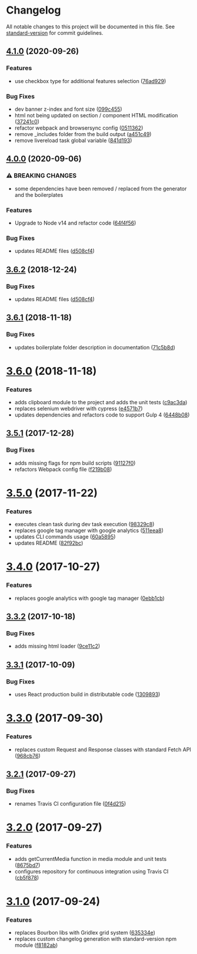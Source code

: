 # Changelog

All notable changes to this project will be documented in this file. See [standard-version](https://github.com/conventional-changelog/standard-version) for commit guidelines.

## [4.1.0](https://github.com/LeKangouroo/jinni/compare/v4.0.0...v4.1.0) (2020-09-26)


### Features

* use checkbox type for additional features selection ([76ad929](https://github.com/LeKangouroo/jinni/commit/76ad92903bbc0d0c12ece710ae720e9fa4936c5d))


### Bug Fixes

* dev banner z-index and font size ([099c455](https://github.com/LeKangouroo/jinni/commit/099c4552c8a17e1a24622e70e6e7de0d185cca4a))
* html not being updated on section / component HTML modification ([37241c0](https://github.com/LeKangouroo/jinni/commit/37241c08b9826d3656a56044220ee1d3f8af4853))
* refactor webpack and browsersync config ([0511362](https://github.com/LeKangouroo/jinni/commit/05113627447a53bffeb918cab33bf2c16cdfc015))
* remove _includes folder from the build output ([a451c49](https://github.com/LeKangouroo/jinni/commit/a451c49ca00878bde12fead261797b0b65dbb4b6))
* remove livereload task global variable ([841d193](https://github.com/LeKangouroo/jinni/commit/841d19393c0a36a47fe852f5f094224cfb624358))

## [4.0.0](https://github.com/LeKangouroo/jinni/compare/v3.6.1...v4.0.0) (2020-09-06)


### ⚠ BREAKING CHANGES

* some dependencies have been removed / replaced from the generator and the boilerplates

### Features

*  Upgrade to Node v14 and refactor code ([64f4f56](https://github.com/LeKangouroo/jinni/commit/64f4f566a7a2c1fa692b1e436f4600725601bbe0))


### Bug Fixes

* updates README files ([d508cf4](https://github.com/LeKangouroo/jinni/commit/d508cf42262c507f8e3cfaf6a71ff8ef6bdfe01e))

<a name="3.6.2"></a>
## [3.6.2](https://github.com/itadakimas/jinni/compare/v3.6.1...v3.6.2) (2018-12-24)


### Bug Fixes

* updates README files ([d508cf4](https://github.com/itadakimas/jinni/commit/d508cf4))



<a name="3.6.1"></a>
## [3.6.1](https://github.com/itadakimas/jinni/compare/v3.6.0...v3.6.1) (2018-11-18)


### Bug Fixes

* updates boilerplate folder description in documentation ([71c5b8d](https://github.com/itadakimas/jinni/commit/71c5b8d))



<a name="3.6.0"></a>
# [3.6.0](https://github.com/itadakimas/jinni/compare/v3.5.1...v3.6.0) (2018-11-18)


### Features

* adds clipboard module to the project and adds the unit tests ([c9ac3da](https://github.com/itadakimas/jinni/commit/c9ac3da))
* replaces selenium webdriver with cypress ([e4571b7](https://github.com/itadakimas/jinni/commit/e4571b7))
* updates dependencies and refactors code to support Gulp 4 ([6448b08](https://github.com/itadakimas/jinni/commit/6448b08))



<a name="3.5.1"></a>
## [3.5.1](https://github.com/itadakimas/jinni/compare/v3.5.0...v3.5.1) (2017-12-28)


### Bug Fixes

* adds missing flags for npm build scripts ([91127f0](https://github.com/itadakimas/jinni/commit/91127f0))
* refactors Webpack config file ([f219b08](https://github.com/itadakimas/jinni/commit/f219b08))



<a name="3.5.0"></a>
# [3.5.0](https://github.com/itadakimas/jinni/compare/v3.4.0...v3.5.0) (2017-11-22)


### Features

* executes clean task during dev task execution ([98329c8](https://github.com/itadakimas/jinni/commit/98329c8))
* replaces google tag manager with google analytics ([511eea8](https://github.com/itadakimas/jinni/commit/511eea8))
* updates CLI commands usage ([60a5895](https://github.com/itadakimas/jinni/commit/60a5895))
* updates README ([82f92bc](https://github.com/itadakimas/jinni/commit/82f92bc))



<a name="3.4.0"></a>
# [3.4.0](https://github.com/itadakimas/jinni/compare/v3.3.2...v3.4.0) (2017-10-27)


### Features

* replaces google analytics with google tag manager ([0ebb1cb](https://github.com/itadakimas/jinni/commit/0ebb1cb))



<a name="3.3.2"></a>
## [3.3.2](https://github.com/itadakimas/jinni/compare/v3.3.1...v3.3.2) (2017-10-18)


### Bug Fixes

* adds missing html loader ([9ce11c2](https://github.com/itadakimas/jinni/commit/9ce11c2))



<a name="3.3.1"></a>
## [3.3.1](https://github.com/itadakimas/jinni/compare/v3.3.0...v3.3.1) (2017-10-09)


### Bug Fixes

* uses React production build in distributable code ([1309893](https://github.com/itadakimas/jinni/commit/1309893))



<a name="3.3.0"></a>
# [3.3.0](https://github.com/itadakimas/jinni/compare/v3.2.1...v3.3.0) (2017-09-30)


### Features

* replaces custom Request and Response classes with standard Fetch API ([968cb76](https://github.com/itadakimas/jinni/commit/968cb76))



<a name="3.2.1"></a>
## [3.2.1](https://github.com/itadakimas/jinni/compare/v3.2.0...v3.2.1) (2017-09-27)


### Bug Fixes

* renames Travis CI configuration file ([0f4d215](https://github.com/itadakimas/jinni/commit/0f4d215))



<a name="3.2.0"></a>
# [3.2.0](https://github.com/itadakimas/jinni/compare/v3.1.0...v3.2.0) (2017-09-27)


### Features

* adds getCurrentMedia function in media module and unit tests ([8675bd7](https://github.com/itadakimas/jinni/commit/8675bd7))
* configures repository for continuous integration using Travis CI ([cb5f878](https://github.com/itadakimas/jinni/commit/cb5f878))



<a name="3.1.0"></a>
# [3.1.0](https://github.com/itadakimas/jinni/compare/v3.0.1...v3.1.0) (2017-09-24)


### Features

* replaces Bourbon libs with Gridlex grid system ([635334e](https://github.com/itadakimas/jinni/commit/635334e))
* replaces custom changelog generation with standard-version npm module ([f8182ab](https://github.com/itadakimas/jinni/commit/f8182ab))
